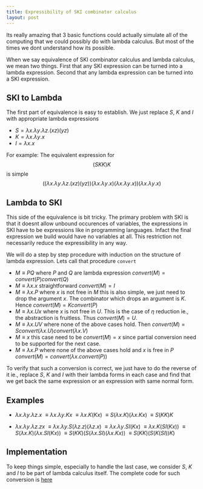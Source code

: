 ```yaml
---
title: Expressibility of SKI combinator calculus
layout: post
---
```


Its really amazing that 3 basic functions could actually simulate all of the computing that we could possibly do with lambda calculus. But most of the times we dont understand how its possible. 

When we say equivalence of SKI combinator calculus and lambda calculus, we mean two things. First that any SKI expression can be turned into a lambda expression. Second that any lambda expression can be turned into a SKI expression.

SKI to Lambda
-------------

The first part of equivalence is easy to establish. We just replace $S$, $K$ and $I$ with appropriate lambda expressions

- $S=\lambda x. \lambda y. \lambda z. (xz)(yz)$
- $K=\lambda x. \lambda y. x$
- $I=\lambda x. x$

For example: The equivalent expression for $$(SKK)K$$ is simple $$((\lambda x. \lambda y. \lambda z. (xz)(yz))(\lambda x. \lambda y. x)(\lambda x. \lambda y. x))(\lambda x. \lambda y. x)$$


Lambda to SKI
-------------

This side of the equivalence is bit tricky. The primary problem with SKI is that it doesnt allow unbound occurences of variables, the expressions in SKI have to be expressions like in programming languages. Infact the final expression we build would have no variables at all. This restriction not necessarily reduce the expressibility in any way.

We will do a step by step procedure with induction on the structure of lambda expression. Lets call that procedure `convert`

- $M \equiv PQ$ where $P$ and $Q$ are lambda expression $convert(M) = convert(P) convert(Q)$
- $M \equiv \lambda x.x$ straightforward $convert(M) = I$
- $M \equiv \lambda x.P$ where $x$ is not free in $M$ this is also simple, we just need to drop the argument $x$. The combinator which drops an argument is $K$. Hence $convert(M) = K convert(P)$
- $M \equiv \lambda x.Ux$ where $x$ is not free in $U$. This is the case of $\eta$ reduction ie., the abstraction is fruitless. Thus $convert(M) = U$.
- $M \equiv \lambda x. UV$ where none of the above cases hold. Then $convert(M) = Sconvert(\lambda x. U) convert(\lambda x. V)$
- $M \equiv x$ this case need to be $convert(M) = x$ since partial conversion need to be supported for the next case.
- $M \equiv \lambda x.P$ where none of the above cases hold and $x$ is free in $P$ $convert(M) = convert(\lambda x. convert(P))$


To verify that such a conversion is correct, we just have to do the reverse of it ie., replace $S$, $K$ and $I$ with their lambda forms in each case and find that we get back the same expression or an expression with same normal form.

Examples
--------

- $\lambda x.\lambda y.\lambda z. x$ 
  $\equiv \lambda x. \lambda y. Kx$
  $\equiv \lambda x. K(Kx)$
  $\equiv S(\lambda x. K) (\lambda x. Kx)$
  $\equiv S(KK)K$

- $\lambda x.\lambda y.\lambda z. zx$
  $\equiv \lambda x. \lambda y. S(\lambda z. z)(\lambda z.x)$
  $\equiv \lambda x. \lambda y. SI(Kx)$
  $\equiv \lambda x. K(SI(Kx))$
  $\equiv S(\lambda x.K)(\lambda x. SI(Kx))$
  $\equiv S(KK)(S(\lambda x. SI)(\lambda x.Kx))$
  $\equiv S(KK)(S(K(SI))K)$

Implementation
--------------

To keep things simple, especially to handle the last case, we consider $S$, $K$ and $I$ to be part of lambda calculus itself. The complete code for such conversion is [here](https://gist.github.com/yellowflash/01d7b6866de2a0aa0713)